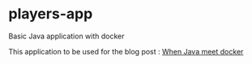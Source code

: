 # players-app
Basic Java application with docker

This application to be used for the blog post : [When Java meet docker](https://dev.to/malek_ramdani/when-java-meet-docker-part-i-2iip?preview=6334877adfe59468347f576257ddff957e456c5aad4650174b7a8f98b6f834a34d48c673da704531a581408a174f20d98d7d1dfa1f1b935a467f617b)
